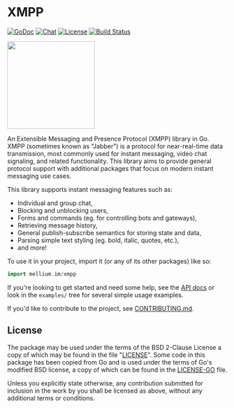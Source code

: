 # XMPP

[![GoDoc](https://godoc.org/mellium.im/xmpp?status.svg)][docs]
[![Chat](https://img.shields.io/badge/XMPP-users@mellium.chat-orange.svg)](https://mellium.chat)
[![License](https://img.shields.io/badge/license-FreeBSD-blue.svg)](https://opensource.org/licenses/BSD-2-Clause)
[![Build Status](https://builds.sr.ht/~samwhited/xmpp.svg)](https://builds.sr.ht/~samwhited/xmpp?)

<a href="https://opencollective.com/mellium" alt="Donate on Open Collective"><img src="https://opencollective.com/mellium/donate/button@2x.png?color=blue" width="200"/></a>


An Extensible Messaging and Presence Protocol (XMPP) library in Go.
XMPP (sometimes known as "Jabber") is a protocol for near-real-time data
transmission, most commonly used for instant messaging, video chat signaling,
and related functionality.
This library aims to provide general protocol support with additional packages
that focus on modern instant messaging use cases.

This library supports instant messaging features such as:

- Individual and group chat,
- Blocking and unblocking users,
- Forms and commands (eg. for controlling bots and gateways),
- Retrieving message history,
- General publish-subscribe semantics for storing state and data,
- Parsing simple text styling (eg. bold, italic, quotes, etc.),
- and more!

To use it in your project, import it (or any of its other packages) like so:

```go
import mellium.im/xmpp
```

If you're looking to get started and need some help, see the [API docs][docs] or
look in the `examples/` tree for several simple usage examples.

If you'd like to contribute to the project, see [CONTRIBUTING.md].


## License

The package may be used under the terms of the BSD 2-Clause License a copy of
which may be found in the file "[LICENSE]".
Some code in this package has been copied from Go and is used under the terms of
Go's modified BSD license, a copy of which can be found in the [LICENSE-GO]
file.

Unless you explicitly state otherwise, any contribution submitted for inclusion
in the work by you shall be licensed as above, without any additional terms or
conditions.


[docs]: https://pkg.go.dev/mellium.im/xmpp
[CONTRIBUTING.md]: https://mellium.im/docs/CONTRIBUTING
[LICENSE]: https://github.com/mellium/xmpp/blob/main/LICENSE
[LICENSE-GO]: https://github.com/mellium/xmpp/blob/main/LICENSE-GO

